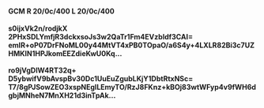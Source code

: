 #### GCM R 20/0c/400 L 20/0c/400
**s0ijxVk2n/rodjkX**<br/>**2PHxSDLYmfjR3dckxsoJs3w2QaTr1Fm4EVzbldf3CAI=**<br/>**emlR+oP07DrFNoML00y44MtVT4xPB0TOpaO/a6S4y+4LXLR82Bi3c7UZHMKIN1HPJkomEEZdieKwU0Kq...**<br/><br/>
**ro9jVgDIW4RT32q+**<br/>**D5ybwifV9bAvspBv30Dc1UuEuZgubLKjY1DbtRtxNSc=**<br/>**T7/8gPJSowZEO3xspNEglLEmyTO/RzJ8FKnz+kBOj83wtWFyp4v9fWH6dgbjMNheN7MnXH21d3inTpAk...**